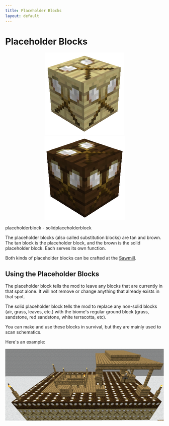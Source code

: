 ```yaml
---
title: Placeholder Blocks
layout: default
---
```

# Placeholder Blocks

<div class="infobox box text-center">
    <p style="text-align:center;"><img src="../../assets/images/items/substitutionblock.png" alt="Placeholder Block">
    <img src="../../assets/images/items/solidsubstitutionblock.png" alt="Solid Placeholder Block"></p>
    <recipe>placeholderblock</recipe> - <recipe>solidplaceholderblock</recipe>
</div>

The placeholder blocks (also called substitution blocks) are tan and brown. The tan block is the placeholder block, and the brown is the solid placeholder block. Each serves its own function. 

Both kinds of placeholder blocks can be crafted at the [Sawmill](../../source/buildings/sawmill).

## Using the Placeholder Blocks

The placeholder block tells the mod to leave any blocks that are currently in that spot alone. It will not remove or change anything that already exists in that spot.

The solid placeholder block tells the mod to replace any non-solid blocks (air, grass, leaves, etc.) with the biome's regular ground block (grass, sandstone, red sandstone, white terracotta, etc). 

You can make and use these blocks in survival, but they are mainly used to scan schematics.

Here's an example:
<br>
<p style="text-align:center;"><img src="../../assets/images/items/sampleschematic.png" alt="Sample Schematic"></p>
<br>
